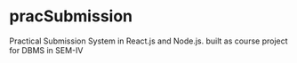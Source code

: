 # pracSubmission
Practical Submission System in React.js and Node.js. built as course project for DBMS in SEM-IV


